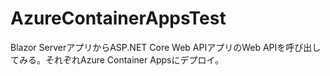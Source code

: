 # AzureContainerAppsTest

Blazor ServerアプリからASP.NET Core Web APIアプリのWeb APIを呼び出してみる。それぞれAzure Container Appsにデプロイ。
